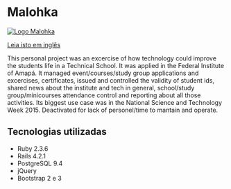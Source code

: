 # Malohka
[![Logo Malohka](https://i.imgur.com/kqkP7Sq.jpg "Logo Malohka")](https://i.imgur.com/kqkP7Sq.jpg "Logo Malohka")

[Leia isto em inglês](README.md) 

This personal project was an excercise of how technology could improve the students
life in a Technical School. It was applied in the Federal Institute of Amapá. 
It managed event/courses/study group applications and excercises, certificates, issued
and controlled the validity of student ids, shared news about the institute and tech in general,
school/study group/minicourses attendance control and reporting about all those activities.
Its biggest use case was in the National Science and Technology Week 2015.
Deactivated for lack of personel/time to mantain and operate.

## Tecnologias utilizadas

- Ruby 2.3.6
- Rails 4.2.1
- PostgreSQL 9.4
- jQuery
- Bootstrap 2 e 3

